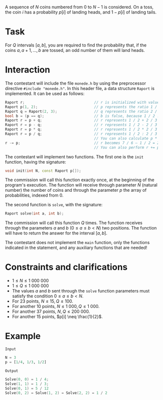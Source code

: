 
A sequence of $N$ coins numbered from $0$ to $N - 1$ is considered. On a toss, the coin $i$ has a probability $p[i]$ of landing heads, and $1 - p[i]$ of landing tails.

# Task
For $Q$ intervals $[a, b]$, you are required to find the probability that, if the coins $a, a + 1, \dots, b$ are tossed, an odd number of them will land heads.

# Interaction
The contestant will include the file `monede.h` by using the preprocessor directive `#include "monede.h"`. In this header file, a data structure `Raport` is implemented. It can be used as follows:
```cpp
Raport r;                                // r is initialized with value 0 / 1 = 0
Raport p(1, 2);                          // p represents the ratio 1 / 2
Raport q = Raport(2, 3);                 // q represents the ratio 2 / 3
bool b = (p == q);                       // b is false, because 1 / 2 != 2 / 3
Raport r = p + q;                        // r represents 1 / 2 + 2 / 3 = 7 / 6.
Raport r = p - q;                        // r represents 1 / 2 - 2 / 3 = - 1 / 6.
Raport r = p * q;                        // r represents 1 / 2 * 2 / 3 = 1 / 3.
Raport r = p / q;                        // r represents 1 / 2 : 2 / 3 = 3 / 4.
                                         // You can also calculate p * q, p / q, p - q
r -= p;                                  // r becomes 7 / 6 – 1 / 2 = 2 / 3.
                                         // You can also perform r += p, r *= p, r /= p.
```
The contestant will implement two functions. The first one is the `init` function, having the signature:
```cpp
void init(int N, const Raport p[]);
````
The commission will call this function exactly once, at the beginning of the program's execution. The function will receive through parameter $N$ (natural number) the number of coins and through the parameter $p$ the array of probabilities, indexed from $0$.

The second function is `solve`, with the signature:
```cpp
Raport solve(int a, int b);
```
The commission will call this function $Q$ times. The function receives through the parameters $a$ and $b$ ($0 \leq a \leq b < N$) two positions. The function will have to return the answer for the interval $[a, b]$.

The contestant does not implement the `main` function, only the functions indicated in the statement, and any auxiliary functions that are needed!

# Constraints and clarifications
* $1 \leq N \leq 1 \ 000 \ 000$
* $1 \leq Q \leq 1 \ 000 \ 000$
* The values $a$ and $b$ sent through the `solve` function parameters must satisfy the condition $0 \leq a \leq b < N$.
* For $23$ points, $N \leq 15, Q \leq 100$.
* For another $10$ points, $N \leq 1 \ 000, Q \leq 1\ 000$.
* For another $37$ points, $N, Q \leq 200 \ 000$.
* For another $15$ points, $p[i] \neq \frac{1}{2}$.

# Example
`Input`
```py
N = 3
p = [1/4, 1/3, 1/2]
```
`Output`
```cpp
Solve(0, 0) = 1 / 4;
Solve(1, 1) = 1 / 3;
Solve(0, 1) = 5 / 12
Solve(0, 2) = Solve(1, 2) = Solve(2, 2) = 1 / 2
```
